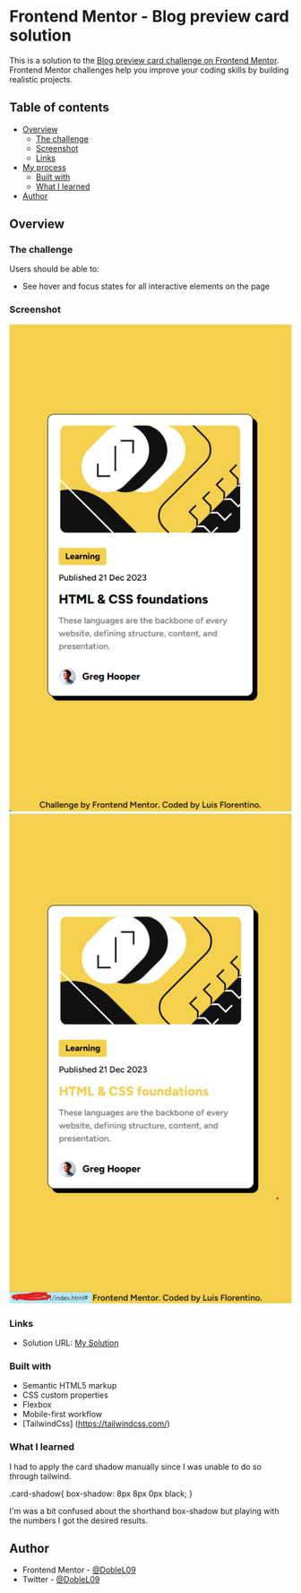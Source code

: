 # Frontend Mentor - Blog preview card solution

This is a solution to the [Blog preview card challenge on Frontend Mentor](https://www.frontendmentor.io/challenges/blog-preview-card-ckPaj01IcS). Frontend Mentor challenges help you improve your coding skills by building realistic projects. 

## Table of contents

- [Overview](#overview)
  - [The challenge](#the-challenge)
  - [Screenshot](#screenshot)
  - [Links](#links)
- [My process](#my-process)
  - [Built with](#built-with)
  - [What I learned](#what-i-learned)
- [Author](#author)

## Overview

### The challenge

Users should be able to:

- See hover and focus states for all interactive elements on the page

### Screenshot

![](./Screenshot1.png)
![](./Screenshot2.png)


### Links

- Solution URL: [My Solution](https://bright-granita-1c0fcd.netlify.app/)

### Built with

- Semantic HTML5 markup
- CSS custom properties
- Flexbox
- Mobile-first workflow
- [TailwindCss] (https://tailwindcss.com/)

### What I learned

I had to apply the card shadow manually since I was unable to do so through tailwind.

.card-shadow{
    box-shadow: 8px 8px 0px black;
}

I'm was a bit confused about the shorthand box-shadow but playing with the numbers I got the desired results.


## Author

- Frontend Mentor - [@DobleL09](https://www.frontendmentor.io/profile/doblel09)
- Twitter - [@DobleL09](https://www.twitter.com/DobleL09)

